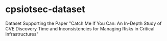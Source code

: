 # cpsiotsec-dataset
Dataset Supporting the Paper "Catch Me If You Can: An In-Depth Study of CVE Discovery Time and Inconsistencies for Managing Risks in Critical Infrastructures"
